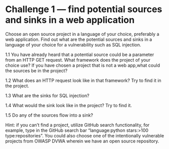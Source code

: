 # Challenge 1 — find potential sources and sinks in a web application
Choose an open source project in a language of your choice, preferably a web application. Find out what are the potential sources and sinks in a language of your choice for a vulnerability such as SQL injection.

1.1 You have already heard that a potential source could be a parameter from an HTTP GET request. What framework does the project of your choice use? If you have chosen a project that is not a web app,what could the sources be in the project?

1.2 What does an HTTP request look like in that framework? Try to find it in the project.

1.3 What are the sinks for SQL injection?

1.4 What would the sink look like in the project? Try to find it.

1.5 Do any of the sources flow into a sink?

Hint: if you can’t find a project, utilize GitHub search functionality, for example, type in the GitHub search bar “language:python stars:>100 type:repositories”. You could also choose one of the intentionally vulnerable projects from OWASP DVWA wherein we have an open source repository.
